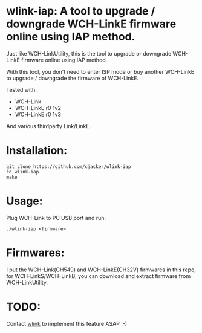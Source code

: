 # wlink-iap: A tool to upgrade / downgrade WCH-LinkE firmware online using IAP method.

Just like WCH-LinkUtility, this is the tool to upgrade or downgrade WCH-LinkE firmware online using IAP method.

With this tool, you don't need to enter ISP mode or buy another WCH-LinkE to upgrade / downgrade the firmware of WCH-LinkE.

Tested with:

- WCH-Link
- WCH-LinkE r0 1v2
- WCH-LinkE r0 1v3

And various thirdparty Link/LinkE.

# Installation:

```
git clone https://github.com/cjacker/wlink-iap
cd wlink-iap
make
```

# Usage:

Plug WCH-Link to PC USB port and run:

```
./wlink-iap <firmware>
```

# Firmwares:

I put the WCH-Link(CH549) and WCH-LinkE(CH32V) firmwares in this repo, for WCH-LinkS/WCH-LinkB, you can download and extract firmware from WCH-LinkUtility.

# TODO:

Contact [wlink](https://github.com/ch32-rs/wlink) to implement this feature ASAP :-)
